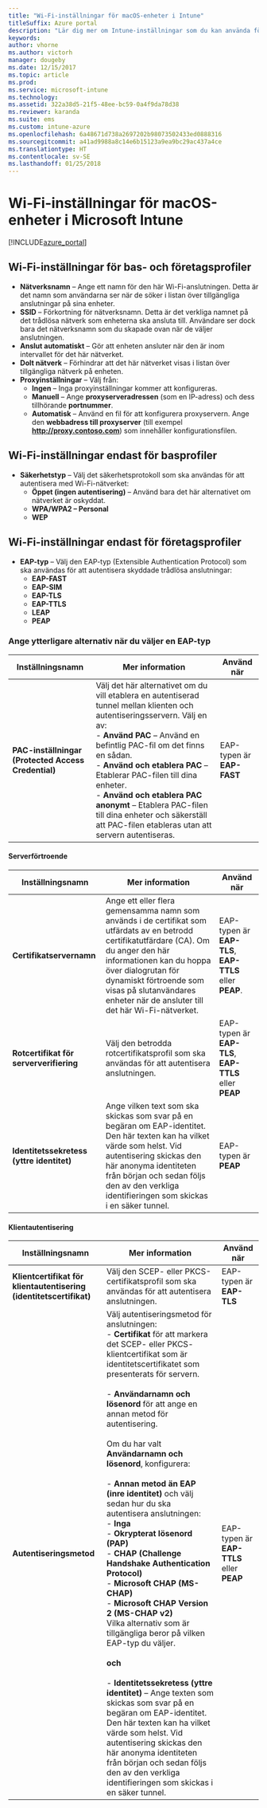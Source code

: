 ```yaml
---
title: "Wi-Fi-inställningar för macOS-enheter i Intune"
titleSuffix: Azure portal
description: "Lär dig mer om Intune-inställningar som du kan använda för att konfigurera Wi-Fi-anslutningar på macOS-enheter.”"
keywords: 
author: vhorne
ms.author: victorh
manager: dougeby
ms.date: 12/15/2017
ms.topic: article
ms.prod: 
ms.service: microsoft-intune
ms.technology: 
ms.assetid: 322a38d5-21f5-48ee-bc59-0a4f9da78d38
ms.reviewer: karanda
ms.suite: ems
ms.custom: intune-azure
ms.openlocfilehash: 6a48671d738a2697202b98073502433ed0888316
ms.sourcegitcommit: a41ad9988a8c14e6b15123a9ea9bc29ac437a4ce
ms.translationtype: HT
ms.contentlocale: sv-SE
ms.lasthandoff: 01/25/2018
---
```

# <a name="wi-fi-settings-for-macos-devices-in-microsoft-intune"></a>Wi-Fi-inställningar för macOS-enheter i Microsoft Intune

[!INCLUDE[azure_portal](./includes/azure_portal.md)]

## <a name="wi-fi-settings-for-basic-and-enterprise-profiles"></a>Wi-Fi-inställningar för bas- och företagsprofiler

- **Nätverksnamn** – Ange ett namn för den här Wi-Fi-anslutningen. Detta är det namn som användarna ser när de söker i listan över tillgängliga anslutningar på sina enheter.
- **SSID** – Förkortning för nätverksnamn. Detta är det verkliga namnet på det trådlösa nätverk som enheterna ska ansluta till. Användare ser dock bara det nätverksnamn som du skapade ovan när de väljer anslutningen.
- **Anslut automatiskt** – Gör att enheten ansluter när den är inom intervallet för det här nätverket.
- **Dolt nätverk** – Förhindrar att det här nätverket visas i listan över tillgängliga nätverk på enheten.
- **Proxyinställningar** – Välj från:
    - **Ingen** – Inga proxyinställningar kommer att konfigureras.
    - **Manuell** – Ange **proxyserveradressen** (som en IP-adress) och dess tillhörande **portnummer**.
    - **Automatisk** – Använd en fil för att konfigurera proxyservern. Ange den **webbadress till proxyserver** (till exempel **http://proxy.contoso.com**) som innehåller konfigurationsfilen.

## <a name="wi-fi-settings-for-basic-profiles-only"></a>Wi-Fi-inställningar endast för basprofiler

- **Säkerhetstyp** – Välj det säkerhetsprotokoll som ska användas för att autentisera med Wi-Fi-nätverket:
    - **Öppet (ingen autentisering)** – Använd bara det här alternativet om nätverket är oskyddat.
    - **WPA/WPA2 – Personal**
    - **WEP**

## <a name="wi-fi-settings-for-enterprise-profiles-only"></a>Wi-Fi-inställningar endast för företagsprofiler

- **EAP-typ** – Välj den EAP-typ (Extensible Authentication Protocol) som ska användas för att autentisera skyddade trådlösa anslutningar:
    - **EAP-FAST**
    - **EAP-SIM**
    - **EAP-TLS**
    - **EAP-TTLS**
    - **LEAP**
    - **PEAP**

### <a name="further-options-when-you-choose-an-eap-type"></a>Ange ytterligare alternativ när du väljer en EAP-typ


|Inställningsnamn|Mer information|Använd när|
|--------------|-------------|----------|
|**PAC-inställningar (Protected Access Credential)**|Välj det här alternativet om du vill etablera en autentiserad tunnel mellan klienten och autentiseringsservern. Välj en av:<br>- **Använd PAC** – Använd en befintlig PAC-fil om det finns en sådan.<br>- **Använd och etablera PAC** – Etablerar PAC-filen till dina enheter.<br>- **Använd och etablera PAC anonymt** – Etablera PAC-filen till dina enheter och säkerställ att PAC-filen etableras utan att servern autentiseras.|EAP-typen är **EAP-FAST**|

#### <a name="server-trust"></a>Serverförtroende


|Inställningsnamn|Mer information|Använd när|
|--------------|-------------|----------|
|**Certifikatservernamn**|Ange ett eller flera gemensamma namn som används i de certifikat som utfärdats av en betrodd certifikatutfärdare (CA). Om du anger den här informationen kan du hoppa över dialogrutan för dynamiskt förtroende som visas på slutanvändares enheter när de ansluter till det här Wi-Fi-nätverket.|EAP-typen är **EAP-TLS**, **EAP-TTLS** eller **PEAP**.|
|**Rotcertifikat för serververifiering**|Välj den betrodda rotcertifikatsprofil som ska användas för att autentisera anslutningen. |EAP-typen är **EAP-TLS**, **EAP-TTLS** eller **PEAP**|
|**Identitetssekretess (yttre identitet)**|Ange vilken text som ska skickas som svar på en begäran om EAP-identitet. Den här texten kan ha vilket värde som helst. Vid autentisering skickas den här anonyma identiteten från början och sedan följs den av den verkliga identifieringen som skickas i en säker tunnel.|EAP-typen är **PEAP**|


#### <a name="client-authentication"></a>Klientautentisering


|Inställningsnamn|Mer information|Använd när|
|--------------|-------------|----------|
|**Klientcertifikat för klientautentisering (identitetscertifikat)**|Välj den SCEP- eller PKCS-certifikatsprofil som ska användas för att autentisera anslutningen.|EAP-typen är **EAP-TLS**|
|**Autentiseringsmetod**|Välj autentiseringsmetod för anslutningen:<br>- **Certifikat** för att markera det SCEP- eller PKCS- klientcertifikat som är identitetscertifikatet som presenterats för servern.<br><br>- **Användarnamn och lösenord** för att ange en annan metod för autentisering. <br><br>Om du har valt **Användarnamn och lösenord**, konfigurera:<br><br>-  **Annan metod än EAP (inre identitet)** och välj sedan hur du ska autentisera anslutningen:<br>- **Inga**<br>- **Okrypterat lösenord (PAP)**<br>- **CHAP (Challenge Handshake Authentication Protocol)**<br>- **Microsoft CHAP (MS-CHAP)**<br>- **Microsoft CHAP Version 2 (MS-CHAP v2)**<br>Vilka alternativ som är tillgängliga beror på vilken EAP-typ du väljer.<br><br>**och**<br><br>- **Identitetssekretess (yttre identitet)** – Ange texten som skickas som svar på en begäran om EAP-identitet. Den här texten kan ha vilket värde som helst. Vid autentisering skickas den här anonyma identiteten från början och sedan följs den av den verkliga identifieringen som skickas i en säker tunnel.|EAP-typen är **EAP-TTLS** eller **PEAP**|
